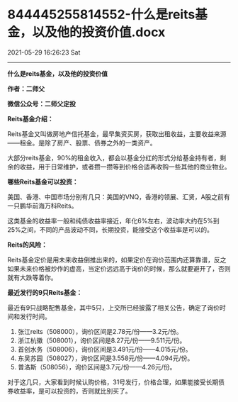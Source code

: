 # 844445255814552-什么是reits基金，以及他的投资价值.docx

2021-05-29 16:26:23 Sat

----

__什么是reits基金，以及他的投资价值__

__作者：二师父__

__微信公众号：二师父定投__

__Reits基金介绍：__

Reits基金又叫做房地产信托基金，最早集资买房，获取出租收益，主要收益来源——租金。是除了房产、股票、债券之外的一类资产。

大部分reits基金，90%的租金收入，都会以基金分红的形式分给基金持有者，剩余的收益，用于日常维护，或者攒一攒等到价格合适再收购一些其他的商业物业。

__哪些Reits基金可以投资：__

美国、香港、中国市场分别有几只：美国的VNQ，香港的领展、汇贤，A股之前有一只鹏华前海万科Reits。

这类基金的收益率一般和纯债收益率接近，年化6%左右，波动率大约在5%到25%之间，不同的产品波动不同，长期投资，能接受这个收益率是可以的。

__Reits的风险：__

Reits基金定价是用未来收益倒推出来的，如果定价在询价范围内还算靠谱，反之如果未来价格被炒作的虚高，当定价远远高于询价的时候，那么就要避开了，否则就有大跌等着你。

__最近发行的9只Reits基金：__

最近有9只战略配售基金，其中5只，上交所已经披露了相关公告，确定了询价时间和发行时间。

1. 张江reits（508000），询价区间是2\.78元/份——3\.2元/份。
2. 浙江杭徽（508001），询价区间是8\.27元/份——9\.511元/份。
3. 首创水务（508006），询价区间是3\.491元/份——4\.015元/份。
4. 东吴苏园（508027），询价区间是3\.558元/份——4\.094元/份。
5. 普洛斯（508056），询价区间是3\.7元/份——4\.26元/份。

对于这几只，大家看到时候认购价格，31号发行，价格合理，如果能接受长期债券收益率，是可以投资的，否则就比别买了。

